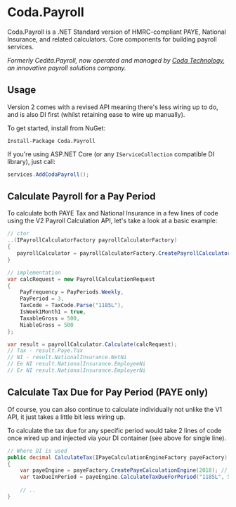 # Coda.Payroll
Coda.Payroll is a .NET Standard version of HMRC-compliant PAYE, National Insurance, and related calculators. Core components for building payroll services.

_Formerly Cedita.Payroll, now operated and managed by [Coda Technology](https://www.codapay.co.uk/), an innovative payroll solutions company._

## Usage
Version 2 comes with a revised API meaning there's less wiring up to do, and is also DI first (whilst retaining ease to wire up manually).

To get started, install from NuGet:

    Install-Package Coda.Payroll
    
If you're using ASP.NET Core (or any `IServiceCollection` compatible DI library), just call:

```cs
services.AddCodaPayroll();
```

## Calculate Payroll for a Pay Period
To calculate both PAYE Tax and National Insurance in a few lines of code using the V2 Payroll Calculation API, let's take a look at a basic example:

```cs
// ctor
..(IPayrollCalculatorFactory payrollCalculatorFactory)
{
   payrollCalculator = payrollCalculatorFactory.CreatePayrollCalculator(2018);
}

// implementation
var calcRequest = new PayrollCalculationRequest
{
    PayFrequency = PayPeriods.Weekly,
    PayPeriod = 3,
    TaxCode = TaxCode.Parse("1185L"),
    IsWeek1Month1 = true,
    TaxableGross = 500,
    NiableGross = 500
};

var result = payrollCalculator.Calculate(calcRequest);
// Tax - result.Paye.Tax
// NI - result.NationalInsurance.NetNi
// Ee NI result.NationalInsurance.EmployeeNi
// Er NI result.NationalInsurance.EmployerNi
```

## Calculate Tax Due for Pay Period (PAYE only)
Of course, you can also continue to calculate individually not unlike the V1 API, it just takes a little bit less wiring up.

To calculate the tax due for any specific period would take 2 lines of code once wired up and injected via your DI container (see above for single line).

```cs
// Where DI is used
public decimal CalculateTax(IPayeCalculationEngineFactory payeFactory)
{
    var payeEngine = payeFactory.CreatePayeCalculationEngine(2018); // Specify tax year
    var taxDueInPeriod = payeEngine.CalculateTaxDueForPeriod("1185L", 5000, PayPeriods.Monthly, 1);
    
    // ..
}
```
